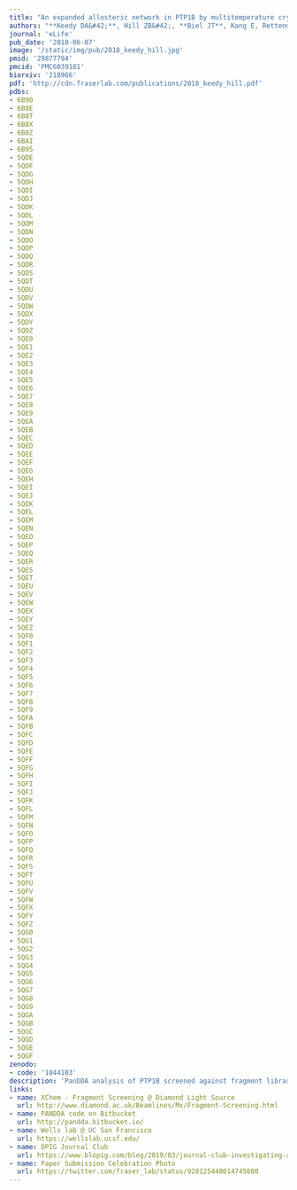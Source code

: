 ```yaml
---
title: "An expanded allosteric network in PTP1B by multitemperature crystallography, fragment screening, and covalent tethering"
authors: "**Keedy DA&#42;**, Hill ZB&#42;, **Biel JT**, Kang E, Rettenmaier TJ, Brandao-Neto J, Pearce NM, von Delft F, Wells JA, **Fraser JS**"
journal: 'eLife'
pub_date: '2018-06-07'
image: '/static/img/pub/2018_keedy_hill.jpg'
pmid: '29877794'
pmcid: 'PMC6039181'
biorxiv: '218966'
pdf: 'http://cdn.fraserlab.com/publications/2018_keedy_hill.pdf'
pdbs:
- 6B90
- 6B8E
- 6B8T
- 6B8X
- 6B8Z
- 6BAI
- 6B95
- 5QDE
- 5QDF
- 5QDG
- 5QDH
- 5QDI
- 5QDJ
- 5QDK
- 5QDL
- 5QDM
- 5QDN
- 5QDO
- 5QDP
- 5QDQ
- 5QDR
- 5QDS
- 5QDT
- 5QDU
- 5QDV
- 5QDW
- 5QDX
- 5QDY
- 5QDZ
- 5QE0
- 5QE1
- 5QE2
- 5QE3
- 5QE4
- 5QE5
- 5QE6
- 5QE7
- 5QE8
- 5QE9
- 5QEA
- 5QEB
- 5QEC
- 5QED
- 5QEE
- 5QEF
- 5QEG
- 5QEH
- 5QEI
- 5QEJ
- 5QEK
- 5QEL
- 5QEM
- 5QEN
- 5QEO
- 5QEP
- 5QEQ
- 5QER
- 5QES
- 5QET
- 5QEU
- 5QEV
- 5QEW
- 5QEX
- 5QEY
- 5QEZ
- 5QF0
- 5QF1
- 5QF2
- 5QF3
- 5QF4
- 5QF5
- 5QF6
- 5QF7
- 5QF8
- 5QF9
- 5QFA
- 5QFB
- 5QFC
- 5QFD
- 5QFE
- 5QFF
- 5QFG
- 5QFH
- 5QFI
- 5QFJ
- 5QFK
- 5QFL
- 5QFM
- 5QFN
- 5QFO
- 5QFP
- 5QFQ
- 5QFR
- 5QFS
- 5QFT
- 5QFU
- 5QFV
- 5QFW
- 5QFX
- 5QFY
- 5QFZ
- 5QG0
- 5QG1
- 5QG2
- 5QG3
- 5QG4
- 5QG5
- 5QG6
- 5QG7
- 5QG8
- 5QG9
- 5QGA
- 5QGB
- 5QGC
- 5QGD
- 5QGE
- 5QGF
zenodo:
- code: '1044103'
description: 'PanDDA analysis of PTP1B screened against fragment libraries'
links:
- name: XChem - Fragment Screening @ Diamond Light Source
  url: http://www.diamond.ac.uk/Beamlines/Mx/Fragment-Screening.html
- name: PANDDA code on Bitbucket
  url: http://pandda.bitbucket.io/
- name: Wells lab @ UC San Francisco
  url: https://wellslab.ucsf.edu/
- name: OPIG Journal Club
  url: https://www.blopig.com/blog/2019/03/journal-club-investigating-allostery-with-a-lot-of-crystals/
- name: Paper Submission Celebration Photo
  url: https://twitter.com/fraser_lab/status/928125440014745600
---
```

